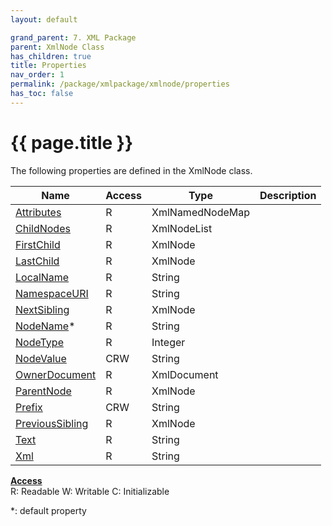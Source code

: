 ```yaml
---
layout: default

grand_parent: 7. XML Package
parent: XmlNode Class
has_children: true
title: Properties
nav_order: 1
permalink: /package/xmlpackage/xmlnode/properties
has_toc: false
---
```

# {{ page.title }}

The following properties are defined in the XmlNode class.

|Name       | Access | Type   | Description |
|----------	|--------|--------|-------------|
| [Attributes](/package/xmlpackage/xmlnode/properties/attributes) | R | XmlNamedNodeMap |
| [ChildNodes](/package/xmlpackage/xmlnode/properties/childnodes) | R | XmlNodeList |
| [FirstChild](/package/xmlpackage/xmlnode/properties/firstchild) | R | XmlNode |
| [LastChild](/package/xmlpackage/xmlnode/properties/lastchild) | R | XmlNode |
| [LocalName](/package/xmlpackage/xmlnode/properties/localname) | R | String |
| [NamespaceURI](/package/xmlpackage/xmlnode/properties/namespaceuri) | R | String |
| [NextSibling](/package/xmlpackage/xmlnode/properties/nextsibling) | R | XmlNode |
| [NodeName](/package/xmlpackage/xmlnode/properties/nodename)* | R | String |
| [NodeType](/package/xmlpackage/xmlnode/properties/nodetype) | R | Integer |
| [NodeValue](/package/xmlpackage/xmlnode/properties/nodevalue) | CRW | String |
| [OwnerDocument](/package/xmlpackage/xmlnode/properties/ownerdocument) | R | XmlDocument |
| [ParentNode](/package/xmlpackage/xmlnode/properties/parentnode) | R | XmlNode |
| [Prefix](/package/xmlpackage/xmlnode/properties/prefix) | CRW | String |
| [PreviousSibling](/package/xmlpackage/xmlnode/properties/previoussibling) | R | XmlNode |
| [Text](/package/xmlpackage/xmlnode/properties/text) | R | String |
| [Xml](/package/xmlpackage/xmlnode/properties/xml) | R | String |

<u><b>Access</b></u><br>
R: Readable
W: Writable
C: Initializable

*: default property
